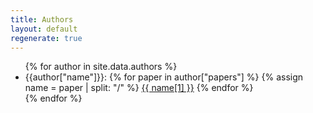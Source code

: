 ```yaml
---
title: Authors
layout: default
regenerate: true
---
```


<div class="posts">
    <ul>
{% for author in site.data.authors %}
        <li> {{author["name"]}}: {% for paper in author["papers"] %} {% assign name = paper | split: "/" %} <a href="{{site.baseurl}}/{{paper}}">{{ name[1] }}</a> {% endfor %}
        </li>
{% endfor %}
    </ul>
</div>

